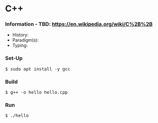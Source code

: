 # C++

### Information - TBD: https://en.wikipedia.org/wiki/C%2B%2B
* History: 
* Paradigm(s): 
* Typing: 

### Set-Up
<pre>
$ sudo apt install -y gcc
</pre>

### Build
<pre>
$ g++ -o hello hello.cpp
</pre>

### Run
<pre>
$ ./hello
</pre>
